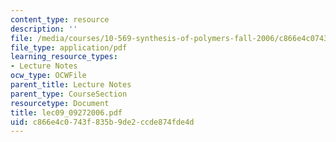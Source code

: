 ```yaml
---
content_type: resource
description: ''
file: /media/courses/10-569-synthesis-of-polymers-fall-2006/c866e4c0743f835b9de2ccde874fde4d_lec09_09272006.pdf
file_type: application/pdf
learning_resource_types:
- Lecture Notes
ocw_type: OCWFile
parent_title: Lecture Notes
parent_type: CourseSection
resourcetype: Document
title: lec09_09272006.pdf
uid: c866e4c0-743f-835b-9de2-ccde874fde4d
---
```

